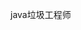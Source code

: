 java垃圾工程师
<!---
wuqifeng888/wuqifeng888 is a ✨ special ✨ repository because its `README.md` (this file) appears on your GitHub profile.
You can click the Preview link to take a look at your changes.
--->
